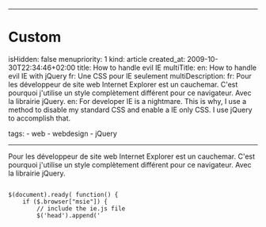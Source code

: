 -----

# Custom 
isHidden:       false
menupriority:   1
kind:           article
created_at:           2009-10-30T22:34:46+02:00
title: How to handle evil IE
multiTitle: 
    en: How to handle evil IE with jQuery
    fr: Une CSS pour IE seulement
multiDescription:
    fr: Pour les développeur de site web Internet Explorer est un cauchemar. C'est pourquoi j'utilise un style complètement différent pour ce navigateur. Avec la librairie jQuery.
    en: For developer IE is a nightmare. This is why, I use a method to disable my standard CSS and enable a IE only CSS. I use jQuery to accomplish that.

tags:
    - web
    - webdesign
    - jQuery

-----


Pour les développeur de site web Internet Explorer est un cauchemar. C'est pourquoi j'utilise un style complètement différent pour ce navigateur. Avec la librairie jQuery.


<div><code class="javascript">
$(document).ready( function() {
    if ($.browser["msie"]) {
        // include the ie.js file
        $('head').append('<script type="text/javascript" src="/js/ie.js"></scr' + 'ipt>');
    }
});
</code></div>

<div><code class="javascript" file="ie.js">
// Remove all CSS I don't want to use on IE
$('link[rel=stylesheet]').each(function(i)
{
    if (this.getAttribute('href') == '/css/layout.css') 
        this.disabled = true;
    if (this.getAttribute('href') == '/css/shadows.css') 
        this.disabled = true;
    if (this.getAttribute('href') == '/css/gen.css')    
        this.disabled = true;
}) ;

// Append the CSS for IE only
$('head').append('<link rel="stylesheet" type="text/css" href="/css/ie.css"/>');

// I also add a message on top of the page
$('body').prepend('<div id="iemessage"><p><span class="fr"><em>Avec <a href="http://www.firefox.com"> Firefox </a> et <a href="http://www.apple.com/safari">Safari</a> cette page est bien plus jolie !</em></span><span class="en"><em>This page is far nicer with <a href="http://www.firefox.com"> Firefox </a> and <a href="http://www.apple.com/safari">Safari</a>!</em></span></p>.</div>');

</code></div>

Voilà.
